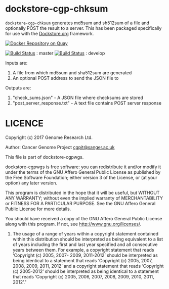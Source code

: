dockstore-cgp-chksum
======

`dockstore-cgp-chksum` generates md5sum and sh512sum of a file and optionally POST the result to a server. This has been packaged specifically for use with the [Dockstore.org](https://dockstore.org/) framework.

[![Docker Repository on Quay](https://quay.io/repository/wtsicgp/dockstore-cgp-chksum/status "Docker Repository on Quay")](https://quay.io/repository/wtsicgp/dockstore-cgp-chksum)

[![Build Status](https://travis-ci.org/cancerit/dockstore-cgp-chksum.svg?branch=master)](https://travis-ci.org/cancerit/dockstore-cgp-chksum) : master
[![Build Status](https://travis-ci.org/cancerit/dockstore-cgp-chksum.svg?branch=develop)](https://travis-ci.org/cancerit/dockstore-cgp-chksum) : develop

Inputs are:

1. A file from which md5sum and sha512sum are generated
2. An optional POST address to send the JSON file to

Outputs are:

1. "check_sums.json" - A JSON file where checksums are stored
2. "post_server_response.txt" - A text file contains POST server response

LICENCE
=======

Copyright (c) 2017 Genome Research Ltd.

Author: Cancer Genome Project <cgpit@sanger.ac.uk>

This file is part of dockstore-cgpwgs.

dockstore-cgpwgs is free software: you can redistribute it and/or modify it under
the terms of the GNU Affero General Public License as published by the Free
Software Foundation; either version 3 of the License, or (at your option) any
later version.

This program is distributed in the hope that it will be useful, but WITHOUT
ANY WARRANTY; without even the implied warranty of MERCHANTABILITY or FITNESS
FOR A PARTICULAR PURPOSE. See the GNU Affero General Public License for more
details.

You should have received a copy of the GNU Affero General Public License
along with this program. If not, see <http://www.gnu.org/licenses/>.

1. The usage of a range of years within a copyright statement contained within
this distribution should be interpreted as being equivalent to a list of years
including the first and last year specified and all consecutive years between
them. For example, a copyright statement that reads ‘Copyright (c) 2005, 2007-
2009, 2011-2012’ should be interpreted as being identical to a statement that
reads ‘Copyright (c) 2005, 2007, 2008, 2009, 2011, 2012’ and a copyright
statement that reads ‘Copyright (c) 2005-2012’ should be interpreted as being
identical to a statement that reads ‘Copyright (c) 2005, 2006, 2007, 2008,
2009, 2010, 2011, 2012’."
